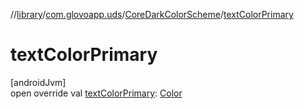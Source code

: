 //[library](../../../index.md)/[com.glovoapp.uds](../index.md)/[CoreDarkColorScheme](index.md)/[textColorPrimary](text-color-primary.md)

# textColorPrimary

[androidJvm]\
open override val [textColorPrimary](text-color-primary.md): [Color](https://developer.android.com/reference/kotlin/androidx/compose/ui/graphics/Color.html)
